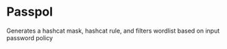 # Passpol
Generates a hashcat mask, hashcat rule, and filters wordlist based on input password policy
